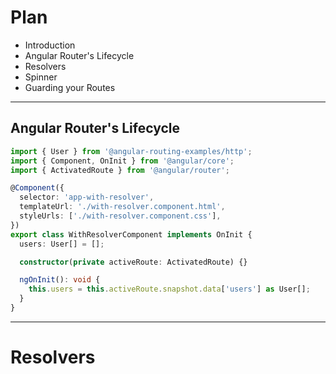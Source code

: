 # Plan

- Introduction
- Angular Router's Lifecycle
- Resolvers
- Spinner
- Guarding your Routes

---

## Angular Router's Lifecycle

```ts
import { User } from '@angular-routing-examples/http';
import { Component, OnInit } from '@angular/core';
import { ActivatedRoute } from '@angular/router';

@Component({
  selector: 'app-with-resolver',
  templateUrl: './with-resolver.component.html',
  styleUrls: ['./with-resolver.component.css'],
})
export class WithResolverComponent implements OnInit {
  users: User[] = [];

  constructor(private activeRoute: ActivatedRoute) {}

  ngOnInit(): void {
    this.users = this.activeRoute.snapshot.data['users'] as User[];
  }
}
```

---

# Resolvers
